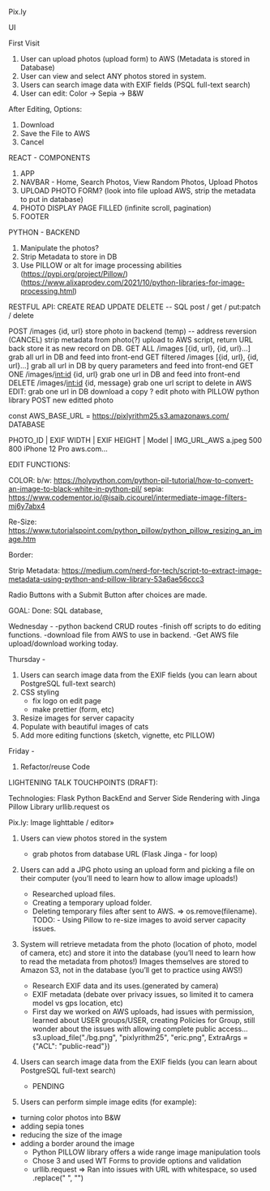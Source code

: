 Pix.ly

UI

First Visit

1. User can upload photos (upload form) to AWS (Metadata is stored in Database)
2. User can view and select ANY photos stored in system.
3. Users can search image data with EXIF fields (PSQL full-text search)
4. User can edit: Color -> Sepia -> B&W

After Editing, Options:

1. Download
2. Save the File to AWS
3. Cancel

REACT - COMPONENTS

1. APP
2. NAVBAR - Home, Search Photos, View Random Photos, Upload Photos
3. UPLOAD PHOTO FORM? (look into file upload AWS, strip the metadata to put in database)
4. PHOTO DISPLAY PAGE FILLED (infinite scroll, pagination)
5. FOOTER

PYTHON - BACKEND

1. Manipulate the photos?
2. Strip Metadata to store in DB
3. Use PILLOW or alt for image processing abilities (https://pypi.org/project/Pillow/)(https://www.alixaprodev.com/2021/10/python-libraries-for-image-processing.html)

RESTFUL API: CREATE READ UPDATE DELETE -- SQL
post / get / put:patch / delete

POST /images {id, url}
store photo in backend (temp) -- address reversion (CANCEL)
strip metadata from photo(?)
upload to AWS script, return URL back
store it as new record on DB.
GET ALL /images [{id, url}, {id, url}...]
grab all url in DB and feed into front-end
GET filtered /images [{id, url}, {id, url}...]
grab all url in DB by query parameters and feed into front-end
GET ONE /images/<int:id> {id, url}
grab one url in DB and feed into front-end
DELETE /images/<int:id> {id, message}
grab one url
script to delete in AWS
EDIT:
grab one url in DB
download a copy ?
edit photo with PILLOW python library
POST new editted photo

<!-- ** OPTIONAL - PUT/PATCH   /images/<int:id> -- add edited photo as separate file? (PUT? - optional)
    grab one url in DB
    download a copy ?
    edit photo with PILLOW python library  -->

const AWS_BASE_URL = https://pixlyrithm25.s3.amazonaws.com/
DATABASE

PHOTO_ID | EXIF WIDTH | EXIF HEIGHT | Model | IMG_URL_AWS
a.jpeg 500 800 iPhone 12 Pro aws.com...

EDIT FUNCTIONS:

COLOR:
b/w: https://holypython.com/python-pil-tutorial/how-to-convert-an-image-to-black-white-in-python-pil/
sepia: https://www.codementor.io/@isaib.cicourel/intermediate-image-filters-mj6y7abx4

Re-Size: https://www.tutorialspoint.com/python_pillow/python_pillow_resizing_an_image.htm

Border:

Strip Metadata: https://medium.com/nerd-for-tech/script-to-extract-image-metadata-using-python-and-pillow-library-53a6ae56ccc3

Radio Buttons with a Submit Button after choices are made.

GOAL:
Done: SQL database,

Wednesday -
-python backend CRUD routes
-finish off scripts to do editing functions.
-download file from AWS to use in backend.
-Get AWS file upload/download working today.



Thursday -
1. Users can search image data from the EXIF fields (you can learn about PostgreSQL full-text search)
2. CSS styling
    - fix logo on edit page
    - make prettier (form, etc)
3. Resize images for server capacity
4. Populate with beautiful images of cats
5. Add more editing functions (sketch, vignette, etc PILLOW)


Friday -
1. Refactor/reuse Code


LIGHTENING TALK TOUCHPOINTS (DRAFT):

Technologies:
Flask Python BackEnd and Server Side Rendering with Jinga
Pillow Library
urllib.request
os

Pix.ly: Image lighttable / editor»
1. Users can view photos stored in the system
    - grab photos from database URL (Flask Jinga - for loop)

2. Users can add a JPG photo using an upload form and picking a file on their computer (you’ll need to learn how to allow image uploads!)
    - Researched upload files.
    - Creating a temporary upload folder.
    - Deleting temporary files after sent to AWS.  => os.remove(filename).
TODO: - Using Pillow to re-size images to avoid server capacity issues.

3. System will retrieve metadata from the photo (location of photo, model of camera, etc) and store it into the database (you’ll need to learn how to read the metadata from photos!)
Images themselves are stored to Amazon S3, not in the database (you’ll get to practice using AWS!)
    - Research EXIF data and its uses.(generated by camera)
    - EXIF metadata (debate over privacy issues, so limited it to camera model vs gps location, etc)
    - First day we worked on AWS uploads, had issues with permission, learned about USER groups/USER,   creating Policies for Group, still wonder about the issues with allowing complete public access...
        s3.upload_file("./bg.png", "pixlyrithm25", "eric.png", ExtraArgs = {"ACL": "public-read"})

4. Users can search image data from the EXIF fields (you can learn about PostgreSQL full-text search)
    - PENDING

5. Users can perform simple image edits (for example):
- turning color photos into B&W
- adding sepia tones
- reducing the size of the image
- adding a border around the image
    - Python PILLOW library offers a wide range image manipulation tools
    - Chose 3 and used WT Forms to provide options and validation
    - urllib.request => Ran into issues with URL with whitespace, so used .replace(" ", "")

